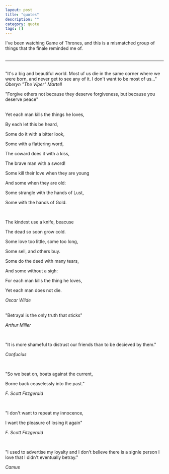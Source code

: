 ```yaml
---
layout: post
title: "quotes"
description: ""
category: quote
tags: []
---
```

I've been watching Game of Thrones, and this is a mismatched group of things that the finale reminded me of.  
<br/>
<hr>
<br/>
"It's a big and beautiful world. Most uf us die in the same corner where we were born, and never get to see any of it. I don't want to be most of us..."   
<cite>	Oberyn "The Viper" Martell</cite>   
<br/>



"Forgive others not because they deserve forgiveness, but because you deserve peace"   

<br/>
Yet each man kills the things he loves,
 
 
By each let this be heard, 
 
Some do it with a bitter look, 
 
Some with a flattering word, 
 
 The coward does it with a kiss,
 
 The brave man with a sword!
 
 Some kill their love when they are young
 
 And some when they are old: 
 
 Some strangle with the hands of Lust,  
 
 Some with the hands of Gold.  

<br/>


 The kindest use a knife, beacuse
 
 The dead so soon grow cold.
 
 Some love too little, some too long,

  Some sell, and others buy.  
  
 Some do the deed with many tears,
 
 And some without a sigh:
 
 For each man kills the thing he loves,
 
 Yet each man does not die.
 
 <cite> Oscar Wilde  </cite>  

<br/>
 "Betrayal is the only truth that sticks"

<cite>Arthur Miller</cite>    


<br/>

"It is more shameful to distrust our friends than to be decieved by them." 

<cite>Confucius</cite>  

<br/>

"So we beat on, boats against the current,

Borne back ceaselessly into the past."  

<cite>F. Scott Fitzgerald</cite>  

<br/>

 "I don't want to repeat my innocence, 

I want the pleasure of losing it again"

<cite>F. Scott Fitzgerald</cite>  


<br/>

"I used to advertise my loyalty and I don't believe there is a signle person I love that I didn't eventually betray." 

<cite>Camus</cite>
